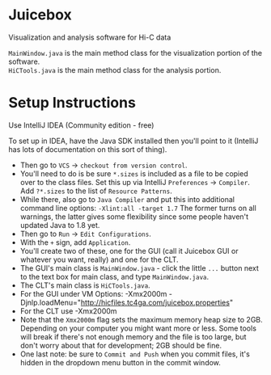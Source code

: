 Juicebox
========

Visualization and analysis software for Hi-C data

`MainWindow.java` is the main method class for the visualization portion of the software.  
`HiCTools.java` is the main method class for the analysis portion.


Setup Instructions
========

Use IntelliJ IDEA (Community edition - free)

To set up in IDEA, have the Java SDK installed
then you'll point to it (IntelliJ has lots of documentation on this sort of thing).  

* Then go to `VCS` -> `checkout from version control`.
* You'll need to do is be sure `*.sizes` is included as a file to be copied over to the class files.
Set this up via IntelliJ `Preferences` -> `Compiler`. Add `?*.sizes` to the list of `Resource Patterns`.
* While there, also go to `Java Compiler` and put this into additional command line options: `-Xlint:all -target 1.7`
The former turns on all warnings, the latter gives some flexibility since some people haven't updated Java to 1.8 yet.
* Then go to `Run` -> `Edit Configurations`.
* With the `+` sign, add `Application`.
* You'll create two of these, one for the GUI (call it Juicebox GUI or whatever you want, really) and one for the CLT.
* The GUI's main class is `MainWindow.java` - click the little `...` button next to the text box for main class, and type `MainWindow.java`.
* The CLT's main class is `HiCTools.java`.  
* For the GUI under VM Options:
        -Xmx2000m
        -Djnlp.loadMenu="http://hicfiles.tc4ga.com/juicebox.properties"
* For the CLT use 
        -Xmx2000m
* Note that the `Xmx2000m` flag sets the maximum memory heap size to 2GB. 
Depending on your computer you might want more or less.
Some tools will break if there's not enough memory and the file is too large,
but don't worry about that for development; 2GB should be fine.
* One last note: be sure to `Commit and Push` when you commit files, it's hidden in the dropdown menu button in the
commit window.
